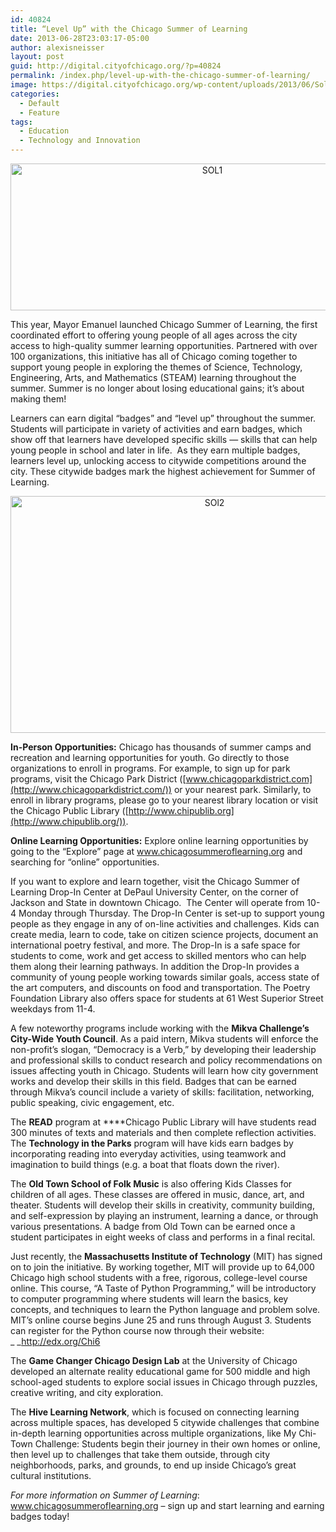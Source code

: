 ```yaml
---
id: 40824
title: “Level Up” with the Chicago Summer of Learning
date: 2013-06-28T23:03:17-05:00
author: alexisneisser
layout: post
guid: http://digital.cityofchicago.org/?p=40824
permalink: /index.php/level-up-with-the-chicago-summer-of-learning/
image: https://digital.cityofchicago.org/wp-content/uploads/2013/06/Sol1.jpg
categories:
  - Default
  - Feature
tags:
  - Education
  - Technology and Innovation
---
```

<p align="center">
  <a href="http://digital.cityofchicago.org/wp-content/uploads/2013/06/SOL1.png"><img loading="lazy" class="alignnone  wp-image-40825" alt="SOL1" src="http://digital.cityofchicago.org/wp-content/uploads/2013/06/SOL1.png" width="630" height="235" srcset="https://digital.cityofchicago.org/wp-content/uploads/2013/06/SOL1.png 787w, https://digital.cityofchicago.org/wp-content/uploads/2013/06/SOL1-300x112.png 300w" sizes="(max-width: 630px) 100vw, 630px" /></a>
</p>

This year, Mayor Emanuel launched Chicago Summer of Learning, the first coordinated effort to offering young people of all ages across the city access to high-quality summer learning opportunities. Partnered with over 100 organizations, this initiative has all of Chicago coming together to support young people in exploring the themes of Science, Technology, Engineering, Arts, and Mathematics (STEAM) learning throughout the summer. Summer is no longer about losing educational gains; it’s about making them!

Learners can earn digital “badges” and “level up” throughout the summer. Students will participate in variety of activities and earn badges, which show off that learners have developed specific skills &#8212; skills that can help young people in school and later in life.  As they earn multiple badges, learners level up, unlocking access to citywide competitions around the city. These citywide badges mark the highest achievement for Summer of Learning.

<p align="center">
  <a href="http://digital.cityofchicago.org/wp-content/uploads/2013/06/SOl2.png"><img loading="lazy" alt="SOl2" src="http://digital.cityofchicago.org/wp-content/uploads/2013/06/SOl2.png" width="637" height="379" /></a>
</p>

**In-Person Opportunities:** Chicago has thousands of summer camps and recreation and learning opportunities for youth. Go directly to those organizations to enroll in programs. For example, to sign up for park programs, visit the Chicago Park District ([www.chicagoparkdistrict.com](http://www.chicagoparkdistrict.com/)) or your nearest park. Similarly, to enroll in library programs, please go to your nearest library location or visit the Chicago Public Library ([http://www.chipublib.org](http://www.chipublib.org/)).

**Online Learning Opportunities:** Explore online learning opportunities by going to the “Explore” page at www.chicagosummeroflearning.org and searching for “online” opportunities.

If you want to explore and learn together, visit the Chicago Summer of Learning Drop-In Center at DePaul University Center, on the corner of Jackson and State in downtown Chicago.  The Center will operate from 10-4 Monday through Thursday. The Drop-In Center is set-up to support young people as they engage in any of on-line activities and challenges. Kids can create media, learn to code, take on citizen science projects, document an international poetry festival, and more. The Drop-In is a safe space for students to come, work and get access to skilled mentors who can help them along their learning pathways. In addition the Drop-In provides a community of young people working towards similar goals, access state of the art computers, and discounts on food and transportation. The Poetry Foundation Library also offers space for students at 61 West Superior Street weekdays from 11-4.

A few noteworthy programs include working with the **Mikva Challenge’s City-Wide Youth Council**. As a paid intern, Mikva students will enforce the non-profit’s slogan, “Democracy is a Verb,” by developing their leadership and professional skills to conduct research and policy recommendations on issues affecting youth in Chicago. Students will learn how city government works and develop their skills in this field. Badges that can be earned through Mikva’s council include a variety of skills: facilitation, networking, public speaking, civic engagement, etc.

The **READ** program at ****Chicago Public Library will have students read 300 minutes of texts and materials and then complete reflection activities. The **Technology in the Parks** program will have kids earn badges by incorporating reading into everyday activities, using teamwork and imagination to build things (e.g. a boat that floats down the river).

The **Old Town School of Folk Music** is also offering Kids Classes for children of all ages. These classes are offered in music, dance, art, and theater. Students will develop their skills in creativity, community building, and self-expression by playing an instrument, learning a dance, or through various presentations. A badge from Old Town can be earned once a student participates in eight weeks of class and performs in a final recital.

Just recently, the **Massachusetts Institute of Technology** (MIT) has signed on to join the initiative. By working together, MIT will provide up to 64,000 Chicago high school students with a free, rigorous, college-level course online. This course, “A Taste of Python Programming,” will be introductory to computer programming where students will learn the basics, key concepts, and techniques to learn the Python language and problem solve. MIT’s online course begins June 25 and runs through August 3. Students can register for the Python course now through their website: _ _<http://edx.org/Chi6>

The **Game Changer Chicago Design Lab** at the University of Chicago developed an alternate reality educational game for 500 middle and high school-aged students to explore social issues in Chicago through puzzles, creative writing, and city exploration.

The **Hive Learning Network**, which is focused on connecting learning across multiple spaces, has developed 5 citywide challenges that combine in-depth learning opportunities across multiple organizations, like My Chi-Town Challenge: Students begin their journey in their own homes or online, then level up to challenges that take them outside, through city neighborhoods, parks, and grounds, to end up inside Chicago’s great cultural institutions.

_For more information on Summer of Learning_: <a href="http://www.chicagosummeroflearning.org/" target="_blank">www.chicagosummeroflearning.org</a> – sign up and start learning and earning badges today!